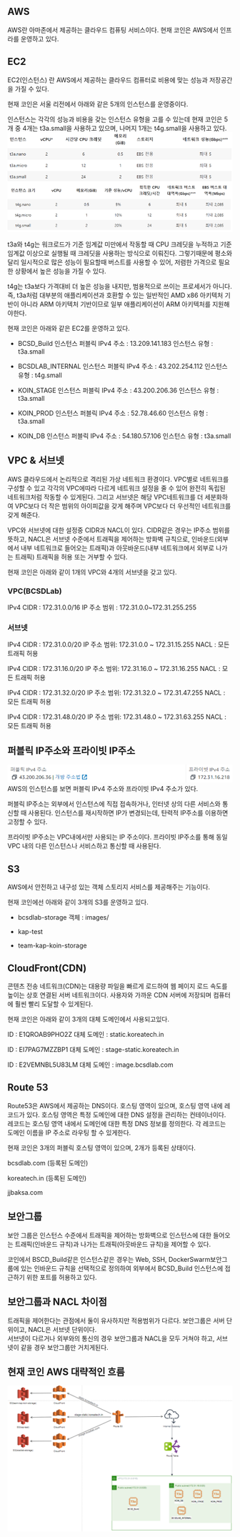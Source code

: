 ## AWS
AWS란 아마존에서 제공하는 클라우드 컴퓨팅 서비스이다. 현재 코인은 AWS에서 인프라를 운영하고 있다.


## EC2
EC2(인스턴스) 란 AWS에서 제공하는 클라우드 컴퓨터로 비용에 맞는 성능과 저장공간을 가질 수 있다.

현재 코인은 서울 리전에서 아래와 같은 5개의 인스턴스를 운영중이다.

인스턴스는 각각의 성능과 비용을 갖는 인스턴스 유형을 고를 수 있는데 현재 코인은 5개 중 4개는 t3a.small을 사용하고 있으며, 나머지 1개는 t4g.small을 사용하고 있다.
<img src="./img_1.png">



t3a와 t4g는 워크로드가 기준 임계값 미만에서 작동할 때 CPU 크레딧을 누적하고 기준 임계값 이상으로 실행될 때 크레딧을 사용하는 방식으로 이뤄진다. 그렇기때문에 평소와 달리 일시적으로 많은 성능이 필요할때 버스트를 사용할 수 있어, 저렴한 가격으로 필요한 상황에서 높은 성능을 가질 수 있다.

t4g는 t3a보다 가격대비 더 높은 성능을 내지만, 범용적으로 쓰이는 프로세서가 아니다. 즉, t3a처럼 대부분의 애플리케이션과 호환할 수 있는 일반적인 AMD x86 아키텍처 기반이 아니라 ARM 아키텍처 기반이므로 일부 애플리케이션이 ARM 아키텍처를 지원해야한다.

현재 코인은 아래와 같은 EC2를 운영하고 있다.

- BCSD_Build 인스턴스
  퍼블릭 IPv4 주소 : 13.209.141.183
  인스턴스 유형 : t3a.small

- BCSDLAB_INTERNAL 인스턴스
  퍼블릭 IPv4 주소 : 43.202.254.112
  인스턴스 유형 : t4g.small

- KOIN_STAGE 인스턴스
  퍼블릭 IPv4 주소 : 43.200.206.36
  인스턴스 유형 : t3a.small

- KOIN_PROD 인스턴스
  퍼블릭 IPv4 주소 : 52.78.46.60
  인스턴스 유형 : t3a.small

- KOIN_DB 인스턴스
  퍼블릭 IPv4 주소 : 54.180.57.106
  인스턴스 유형 : t3a.small


## VPC & 서브넷
AWS 클라우드에서 논리적으로 격리된 가상 네트워크 환경이다. VPC별로 네트워크를 구성할 수 있고 각각의 VPC에따라 다르게 네트워크 설정을 줄 수 있어 완전히 독립된 네트워크처럼 작동할 수 있게된다. 그리고 서브넷은 해당 VPC네트워크를 더 세분화하여 VPC보다 더 작은 범위의 아이피값을 갖게 해주며 VPC보다 더 우선적인 네트워크를 갖게 해준다.

VPC와 서브넷에 대한 설정중 CIDR과 NACL이 있다. CIDR같은 경우는 IP주소 범위를 뜻하고, NACL은  서브넷 수준에서 트래픽을 제어하는 방화벽 규칙으로, 인바운드(외부에서 내부 네트워크로 들어오는 트래픽)과 아웃바운드(내부 네트워크에서 외부로 나가는 트래픽) 트래픽을 허용 또는 거부할 수 있다.

현재 코인은 아래와 같이 1개의 VPC와 4개의 서브넷을 갖고 있다.

### VPC(BCSDLab)
IPv4 CIDR : 172.31.0.0/16
IP 주소 범위 : 172.31.0.0~172.31.255.255

### 서브넷
IPv4 CIDR : 172.31.0.0/20
IP 주소 범위: 172.31.0.0 ~ 172.31.15.255
NACL : 모든 트래픽 허용

IPv4 CIDR : 172.31.16.0/20
IP 주소 범위: 172.31.16.0 ~ 172.31.16.255
NACL : 모든 트래픽 허용

IPv4 CIDR : 172.31.32.0/20
IP 주소 범위:  172.31.32.0 ~ 172.31.47.255
NACL : 모든 트래픽 허용

IPv4 CIDR : 172.31.48.0/20
IP 주소 범위: 172.31.48.0 ~ 172.31.63.255
NACL : 모든 트래픽 허용

## 퍼블릭 IP주소와 프라이빗 IP주소
<img src="img_2.png">
AWS의 인스턴스를 보면 퍼블릭 IPv4 주소와 프라이빗 IPv4 주소가 있다.

퍼블릭 IP주소는 외부에서 인스턴스에 직접 접속하거나, 인터넷 상의 다른 서비스와 통신할 때 사용된다. 인스턴스를 재시작하면 IP가 변경되는데, 탄력적 IP주소를 이용하면 고정할 수 있다.

프라이빗 IP주소는 VPC내에서만 사용되는 IP 주소이다. 프라이빗 IP주소를 통해 동일 VPC 내의 다른 인스턴스나 서비스하고 통신할 때 사용된다.


## S3
AWS에서 안전하고 내구성 있는 객체 스토리지 서비스를 제공해주는 기능이다.

현재 코인에선 아래와 같이 3개의 S3를 운영하고 있다.

- bcsdlab-storage
  객체 : images/

- kap-test

- team-kap-koin-storage


## CloudFront(CDN)
콘텐츠 전송 네트워크(CDN)는 대용량 파일을 빠르게 로드하여 웹 페이지 로드 속도를 높이는 상호 연결된 서버 네트워크이다. 사용자와 가까운 CDN 서버에 저장되며 컴퓨터에 훨씬 빨리 도달할 수 있게된다.

현재 코인은 아래와 같이 3개의 대체 도메인에서 사용되고있다.

ID : E1QROAB9PHO2Z
대체 도메인 : static.koreatech.in

ID : EI7PAG7MZZBP1
대체 도메인 : stage-static.koreatech.in

ID : E2VEMNBL5U83LM
대체 도메인 : image.bcsdlab.com


## Route 53
Route53은 AWS에서 제공하는 DNS이다. 호스팅 영역이 있으며, 호스팅 영역 내에 레코드가 있다. 호스팅 영역은 특정 도메인에 대한 DNS 설정을 관리하는 컨테이너이다. 레코드는 호스팅 영역 내에서 도메인에 대한 특정 DNS 정보를 정의한다. 각 레코드는 도메인 이름을 IP 주소로 라우팅 할 수 있게한다.

현재 코인은 3개의 퍼블릭 호스팅 영역이 있으며, 2개가 등록된 상태이다.

bcsdlab.com (등록된 도메인)

koreatech.in (등록된 도메인)

jjbaksa.com


## 보안그룹
보안 그룹은 인스턴스 수준에서 트래픽을 제어하는 방화벽으로 인스턴스에 대한 들어오는 트래픽(인바운드 규칙)과 나가는 트래픽(아웃바운드 규칙)을 제어할 수 있다.

코인에서 BSCD_Build같은 인스턴스같은 경우는 Web, SSH, DockerSwarm보안그룹에 있는 인바운드 규칙을 선택적으로 정의하여 외부에서 BCSD_Build 인스턴스에 접근하기 위한 포트를 허용하고 있다.


## 보안그룹과 NACL 차이점
트래픽을 제어한다는 관점에서 둘이 유사하지만 적용범위가 다르다.
보안그룹은 서버 단위이고, NACL은 서브넷 단위이다.  
서브넷이 다르거나 외부와의 통신의 경우 보안그룹과 NACL을 모두 거쳐야 하고, 서브넷이 같을 경우 보안그룹만 거치게된다.

## 현재 코인 AWS 대략적인 흐름
<img src="img.png">
